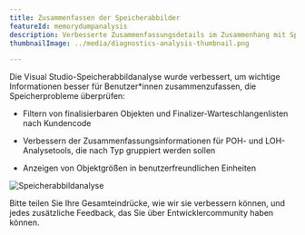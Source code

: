 ```yaml
---
title: Zusammenfassen der Speicherabbilder
featureId: memorydumpanalysis
description: Verbesserte Zusammenfassungsdetails im Zusammenhang mit Speicheranalysetools.
thumbnailImage: ../media/diagnostics-analysis-thumbnail.png

---
```


Die Visual Studio-Speicherabbildanalyse wurde verbessert, um wichtige Informationen besser für Benutzer*innen zusammenzufassen, die Speicherprobleme überprüfen:

- Filtern von finalisierbaren Objekten und Finalizer-Warteschlangenlisten nach Kundencode

- Verbessern der Zusammenfassungsinformationen für POH- und LOH-Analysetools, die nach Typ gruppiert werden sollen

- Anzeigen von Objektgrößen in benutzerfreundlichen Einheiten

![Speicherabbildanalyse](../media/diagnostics-analysis.png "Speicherabbildanalyse")

Bitte teilen Sie Ihre Gesamteindrücke, wie wir sie verbessern können, und jedes zusätzliche Feedback, das Sie über Entwicklercommunity [](https://developercommunity.visualstudio.com/VisualStudio)haben können.
